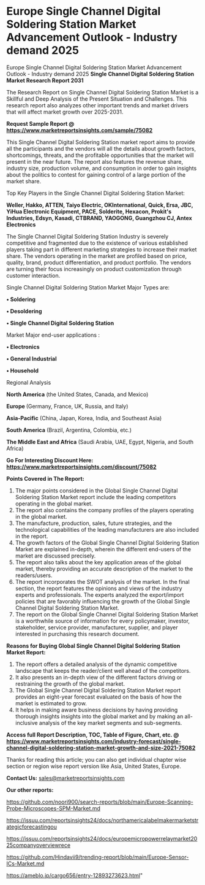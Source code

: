 # Europe Single Channel Digital Soldering Station Market Advancement Outlook - Industry demand 2025
Europe Single Channel Digital Soldering Station Market Advancement Outlook - Industry demand 2025
<strong>Single Channel Digital Soldering Station Market Research Report 2031</strong>

The Research Report on Single Channel Digital Soldering Station Market is a Skillful and Deep Analysis of the Present Situation and Challenges. This research report also analyzes other important trends and market drivers that will affect market growth over 2025-2031.

<strong>Request Sample Report @ <a href=https://www.marketreportsinsights.com/sample/75082>https://www.marketreportsinsights.com/sample/75082</a></strong>

This Single Channel Digital Soldering Station market report aims to provide all the participants and the vendors will all the details about growth factors, shortcomings, threats, and the profitable opportunities that the market will present in the near future. The report also features the revenue share, industry size, production volume, and consumption in order to gain insights about the politics to contest for gaining control of a large portion of the market share.

Top Key Players in the Single Channel Digital Soldering Station Market:

<strong>Weller, Hakko, ATTEN, Taiyo Electric, OKInternational, Quick, Ersa, JBC, YiHua Electronic Equipment, PACE, Solderite, Hexacon, Prokit&#39;s Industries, Edsyn, Kasadi, CTBRAND, YAOGONG, Guangzhou CJ, Antex Electronics</strong>

The Single Channel Digital Soldering Station Industry is severely competitive and fragmented due to the existence of various established players taking part in different marketing strategies to increase their market share. The vendors operating in the market are profiled based on price, quality, brand, product differentiation, and product portfolio. The vendors are turning their focus increasingly on product customization through customer interaction.

Single Channel Digital Soldering Station Market Major Types are:

<strong>• Soldering

• Desoldering

• Single Channel Digital Soldering Station</strong>

Market Major end-user applications :

<strong>• Electronics

• General Industrial

• Household</strong>

Regional Analysis

</u><strong><b>North America</b></strong> (the United States, Canada, and Mexico)

<strong><b>Europe </b></strong>(Germany, France, UK, Russia, and Italy)

<strong><b>Asia-Pacific</b></strong> (China, Japan, Korea, India, and Southeast Asia)

<strong><b>South America</b></strong> (Brazil, Argentina, Colombia, etc.)

<strong><b>The Middle East and Africa</b></strong> (Saudi Arabia, UAE, Egypt, Nigeria, and South Africa)

<strong>Go For Interesting Discount Here: <a href=https://www.marketreportsinsights.com/discount/75082>https://www.marketreportsinsights.com/discount/75082</a></strong>

<strong>Points Covered in The Report:</strong>
<ol>
  <li>The major points considered in the Global Single Channel Digital Soldering Station Market report include the leading competitors operating in the global market.</li>
  <li>The report also contains the company profiles of the players operating in the global market.</li>
  <li>The manufacture, production, sales, future strategies, and the technological capabilities of the leading manufacturers are also included in the report.</li>
  <li>The growth factors of the Global Single Channel Digital Soldering Station Market are explained in-depth, wherein the different end-users of the market are discussed precisely.</li>
  <li>The report also talks about the key application areas of the global market, thereby providing an accurate description of the market to the readers/users.</li>
  <li>The report incorporates the SWOT analysis of the market. In the final section, the report features the opinions and views of the industry experts and professionals. The experts analyzed the export/import policies that are favorably influencing the growth of the Global Single Channel Digital Soldering Station Market.</li>
  <li>The report on the Global Single Channel Digital Soldering Station Market is a worthwhile source of information for every policymaker, investor, stakeholder, service provider, manufacturer, supplier, and player interested in purchasing this research document.</li>
</ol>
<strong>Reasons for Buying Global Single Channel Digital Soldering Station Market Report:</strong>

<ol>
  <li>The report offers a detailed analysis of the dynamic competitive landscape that keeps the reader/client well ahead of the competitors.</li>
  <li>It also presents an in-depth view of the different factors driving or restraining the growth of the global market.</li>
  <li>The Global Single Channel Digital Soldering Station Market report provides an eight-year forecast evaluated on the basis of how the market is estimated to grow.</li>
  <li>It helps in making aware business decisions by having providing thorough insights insights into the global market and by making an all-inclusive analysis of the key market segments and sub-segments.</li>
</ol>
<strong>Access full Report Description, TOC, Table of Figure, Chart, etc. @ <a href=https://www.marketreportsinsights.com/industry-forecast/single-channel-digital-soldering-station-market-growth-and-size-2021-75082>https://www.marketreportsinsights.com/industry-forecast/single-channel-digital-soldering-station-market-growth-and-size-2021-75082</a></strong>


Thanks for reading this article; you can also get individual chapter wise section or region wise report version like Asia, United States, Europe.

<strong>Contact Us:</strong>
sales@marketreportsinsights.com

<strong>Our other reports:</strong>

<a href=https://github.com/noori900/search-reports/blob/main/Europe-Scanning-Probe-Microscopes-SPM-Market.md>https://github.com/noori900/search-reports/blob/main/Europe-Scanning-Probe-Microscopes-SPM-Market.md</a>

<a href=https://issuu.com/reportsinsights24/docs/northamericalabelmakermarketstrategicforecastingou>https://issuu.com/reportsinsights24/docs/northamericalabelmakermarketstrategicforecastingou</a>

<a href=https://issuu.com/reportsinsights24/docs/europemicropowerrelaymarket2025companyoverviewrece>https://issuu.com/reportsinsights24/docs/europemicropowerrelaymarket2025companyoverviewrece</a>

<a href=https://github.com/Hindavii9/trending-report/blob/main/Europe-Sensor-ICs-Market.md>https://github.com/Hindavii9/trending-report/blob/main/Europe-Sensor-ICs-Market.md</a>

<a href=https://ameblo.jp/cargo656/entry-12893273623.html>https://ameblo.jp/cargo656/entry-12893273623.html</a>"
